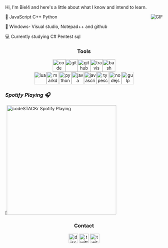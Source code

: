 Hi, I'm Biel4 and here's a little about what I know and intend to learn.

<img align="right" alt="GIF" src="https://cdn.discordapp.com/attachments/785315009449951232/785328332362874908/a_28b3ebb7f0a321dc1ef600e33120b7c3.gif" />

💼 JavaScript C++ Python

💼 Windows- Visual studio, Notepad++ and github

💻 Currently studying
C# Pentest sql

<h3 align="center">Tools</h3>
<p align="center"><img src="https://simpleicons.org/icons/visualstudiocode.svg" title="Visual Studio Code" alt="code" width="40" height="40"/><img src="https://simpleicons.org/icons/git.svg" title="Git" alt="git" width="40" height="40"/><img src="https://simpleicons.org/icons/github.svg" title="GitHub" alt="github" width="40" height="40"/><img src="https://simpleicons.org/icons/travisci.svg" title="Travis CI" alt="travis" width="40" height="40"/><img src="https://simpleicons.org/icons/gnubash.svg" title="Bash" alt="bash" width="40" height="40"/><br /><img src="https://simpleicons.org/icons/lua.svg" title="Lua" alt="lua" width="40" height="40"/><img src="https://simpleicons.org/icons/markdown.svg" title="Markdown" alt="markdown" width="40" height="40"/><img src="https://simpleicons.org/icons/python.svg" title="Python" alt="python" width="40" height="40"/><img src="https://simpleicons.org/icons/java.svg" title="Java" alt="java" width="40" height="40"/><img src="https://simpleicons.org/icons/javascript.svg" title="JavaScript" alt="javascript" width="40" height="40"/><img src="https://simpleicons.org/icons/typescript.svg" title="TypeScript" alt="typescript" width="40" height="40"/><img src="https://simpleicons.org/icons/node-dot-js.svg" title="Node.js" alt="nodejs" width="40" height="40"/><img src="https://simpleicons.org/icons/gulp.svg" title="Gulp" alt="gulp" width="40" height="40"/></p>


### *Spotify Playing :headphones:*

[<img src="https://now-playing-codeSTACKr.vercel.app/api/spotify-playing" alt="codeSTACKr Spotify Playing" width="350" />

<h3 align="center">Contact</h3>
<p align="center">
<a href="/" target="blank"><img align="center" src="https://simpleicons.org/icons/discord.svg" alt="discord" height="30" width="30"/></a>
<a href="https://twitter.com/biel4_iv" target="blank"><img align="center" src="https://simpleicons.org/icons/twitter.svg" alt="twitter" height="30" width="30"/></a>
<a href="https://twitch.tv/biel4" target="blank"><img align="center" src="https://simpleicons.org/icons/twitch.svg" alt="twitch" height="30" width="30"/></a>
</p>
